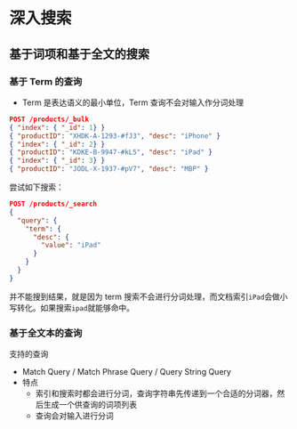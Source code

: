 # 深入搜索

## 基于词项和基于全文的搜索

### 基于 Term 的查询

- Term 是表达语义的最小单位，Term 查询不会对输入作分词处理

```json
POST /products/_bulk
{ "index": { "_id": 1} }
{ "productID": "XHDK-A-1293-#fJ3", "desc": "iPhone" }
{ "index": { "_id": 2} }
{ "productID": "KDKE-B-9947-#kL5", "desc": "iPad" }
{ "index": { "_id": 3} }
{ "productID": "JODL-X-1937-#pV7", "desc": "MBP" }
```

尝试如下搜索：

```json
POST /products/_search
{
  "query": {
    "term": {
      "desc": {
        "value": "iPad"
      }
    }
  }
}
```

并不能搜到结果，就是因为 term 搜索不会进行分词处理，而文档索引`iPad`会做小写转化。如果搜索`ipad`就能够命中。

### 基于全文本的查询

支持的查询

- Match Query / Match Phrase Query / Query String Query
- 特点
  - 索引和搜索时都会进行分词，查询字符串先传递到一个合适的分词器，然后生成一个供查询的词项列表
  - 查询会对输入进行分词
